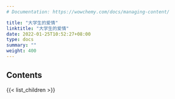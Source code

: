 ```yaml
---
# Documentation: https://wowchemy.com/docs/managing-content/

title: "大学生的爱情"
linktitle: "大学生的爱情"
date: 2022-01-25T10:52:27+08:00
type: docs
summary: ""
weight: 400
---
```


## Contents

{{< list_children >}}
